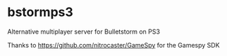# bstormps3
Alternative multiplayer server for Bulletstorm on PS3

Thanks to https://github.com/nitrocaster/GameSpy for the Gamespy SDK
